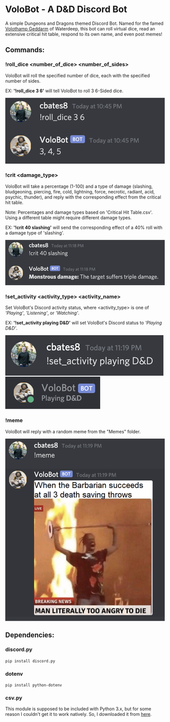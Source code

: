 # VoloBot - A D&D Discord Bot

A simple Dungeons and Dragons themed Discord Bot. Named for the famed [Volothamp Geddarm](https://forgottenrealms.fandom.com/wiki/Volothamp_Geddarm) of Waterdeep, this bot can roll virtual dice, read an extensive critical hit table, respond to its own name, and even post memes!

## Commands:

### !roll_dice <number_of_dice> <number_of_sides>
VoloBot will roll the specified number of dice, each with the specified number of sides.

EX: **'!roll_dice 3 6'** will tell VoloBot to roll 3 6-Sided dice.

![roll_dice example](https://github.com/cbates8/Volo-Bot/blob/master/Command%20Examples/roll_dice%20example.png)

### !crit <percentage> <damage_type>
VoloBot will take a percentage (1-100) and a type of damage (slashing, bludgeoning, piercing, fire, cold, lightning, force, necrotic, radiant, acid, psychic, thunder), and reply with the corresponding effect from the critical hit table.

Note: Percentages and damage types based on 'Critical Hit Table.csv'. Using a different table might require different damage types.

EX: **'!crit 40 slashing'** will send the corresponding effect of a 40% roll with a damage type of 'slashing'.

![crit example](https://github.com/cbates8/Volo-Bot/blob/master/Command%20Examples/crit%20example.png)

### !set_activity <activity_type> <activity_name>
Set VoloBot's Discord activity status, where <activity_type> is one of *'Playing'*, *'Listening'*, or *'Watching'*.

EX: **'!set_activity playing D&D'** will set VoloBot's Discord status to *'Playing D&D'*.

![set_activity example 1](https://github.com/cbates8/Volo-Bot/blob/master/Command%20Examples/set_activity%20example%201.png)
![set_activity example 2](https://github.com/cbates8/Volo-Bot/blob/master/Command%20Examples/set_activity%20example%202.png)

### !meme
VoloBot will reply with a random meme from the "Memes" folder.

![meme example](https://github.com/cbates8/Volo-Bot/blob/master/Command%20Examples/meme%20example.png)

## Dependencies:

### discord.py
`pip install discord.py`

### dotenv
`pip install python-dotenv`

### csv.py
This module is supposed to be included with Python 3.x, but for some reason I couldn't get it to work natively.
So, I downloaded it from [here](https://github.com/python/cpython/blob/3.8/Lib/csv.py).
